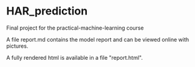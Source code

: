 # HAR_prediction
Final project for the practical-machine-learning course

A file report.md contains the model report and can be viewed online with pictures.

A fully rendered html is available in a file "report.html".